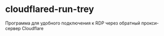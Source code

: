 # cloudflared-run-trey
Программа для удобного подключения к RDP через обратный прокси-сервер Cloudflare
